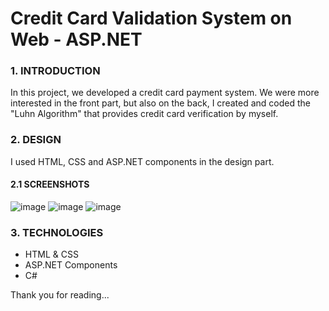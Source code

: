 # Credit Card Validation System on Web - ASP.NET
 
 ### 1. INTRODUCTION
 
In this project, we developed a credit card payment system. We were more interested in the front part, but also on the back, I created and coded the "Luhn Algorithm" that provides credit card verification by myself.

 ### 2. DESIGN

I used HTML, CSS and ASP.NET components in the design part.

 #### 2.1 SCREENSHOTS

![image](https://user-images.githubusercontent.com/93661411/161501678-2a2e6e04-6250-40b1-95bf-4b3b718f5056.png)
![image](https://user-images.githubusercontent.com/93661411/161502020-ec848e4a-deb4-4f47-bdbc-d936c2a44937.png)
![image](https://user-images.githubusercontent.com/93661411/161502060-d29bf35e-415d-4f14-9dc2-613ec8f5f434.png)


 ### 3. TECHNOLOGIES

- HTML & CSS
- ASP.NET Components
- C#

Thank you for reading...






